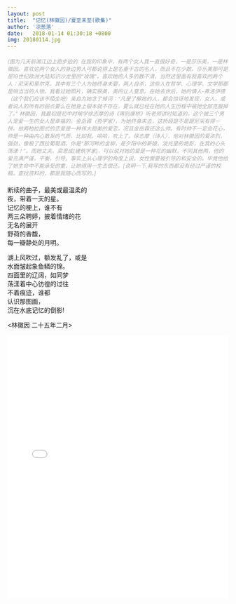 ```yaml
---
layout: post
title:  "记忆(林徽因)/夏至未至(歌集)"
author: '凉葱落'
date:   2018-01-14 01:30:18 +0800
img: 20180114.jpg
---
```

<h5 style="font-size:12px;color:#aaa; font-weight:400;">(图为几天前湘江边上跑步拍的. 在我的印象中，有两个女人我一直很好奇，一是莎乐美，一是林徽因。喜欢这两个女人的身边男人可都说得上是名垂千古的名人，而且不在少数。莎乐美那可是是19世纪欧洲大陆知识沙龙里的“玫瑰”，喜欢她的人多的数不清，当然这里面有我喜欢的两个人：尼采和里尔克，其中有三个人为她终身未娶，两人自杀，这些人在哲学、心理学、文学那都是响当当的人物。我看过她照片，确实很美，美的让人窒息。在她去世后，她的情人-弗洛伊德（这个我们应该不陌生吧）亲自为她念了悼词：“凡是了解她的人，都会惊讶地发现，女人，或者说人的所有的弱点要么在她身上根本就不存在，要么就已经在她的人生历程中被她全部克服掉了。” 林徽因，我最初是初中时候学徐志摩的诗《再别康桥》听老师讲时知道的。这个被三个男人宠爱一生的女人是幸福的。金岳霖（哲学家），为她终身未去，这桥段是不是跟尼采有得一拼。他两柏拉图式的恋爱是一种伟大甜美的爱恋，况且金岳霖还这么帅。有时帅不一定会花心，帅是一种由内心散发的气质，比如我，哈哈，吹上了。徐志摩（诗人），他对林徽因的爱浓烈，强劲，像极了西拉葡萄酒。你是“那河畔的金柳，是夕阳中的新娘，波光里的艳影，在我的心头荡漾！”。而她丈夫，梁思成(建筑学家)，可以说对她的爱是一种花的幽默，不同其他两，他的爱充满严谨，平衡，引导。事实上从心理学的角度上说，女性需要被引导的和安全的。毕竟他给了她生命中不能承受的重，让她得用一生去偿还。[说明一下,我写的东西都没有经过严谨的校稿，查找资料的，都是我随心而写的。]</h5>

断续的曲子，最美或最温柔的<br>
夜，带着一天的星。<br>
记忆的梗上，谁不有<br>
两三朵聘婷，披着情绪的花<br>
无名的展开<br>
野荷的香馥，<br>
每一瓣静处的月明。<br>

湖上风吹过，额发乱了，或是<br>
水面皱起象鱼鳞的锦。<br>
四面里的辽阔，如同梦<br>
荡漾着中心彷徨的过往<br>
不着痕迹，谁都<br>
认识那图画，<br>
沉在水底记忆的倒影!<br>

<林徽因 二十五年二月>




<iframe frameborder="0" src="//music.163.com/outchain/player?type=1&id=35644242&auto=1&height=430" style="width:100%; min-height:600px;"></iframe>

